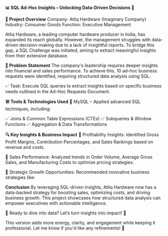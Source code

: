 **📊 SQL Ad-Hoc Insights – Unlocking Data-Driven Decisions 🚀**

**🔹 Project Overview**
Company: Atliq Hardware (Imaginary Company)
Industry: Consumer Goods
Function: Executive Management

Atliq Hardware, a leading computer hardware producer in India, has expanded its reach globally. However, the management struggles with data-driven decision-making due to a lack of insightful reports. To bridge this gap, a SQL Challenge was initiated, aiming to extract meaningful insights from their extensive database.

**🎯 Problem Statement**
The company's leadership requires deeper insights into financial and sales performance. To achieve this, 10 ad-hoc business requests were identified, requiring structured data analysis using SQL.

✅ Task: Execute SQL queries to extract insights based on specific business needs outlined in the Ad-Hoc Requests Document.


**🛠️ Tools & Technologies Used**
🚀 MySQL – Applied advanced SQL techniques, including:

✅ Joins & Common Table Expressions (CTEs)
✅ Subqueries & Window Functions
✅ Aggregation & Data Transformations


**🔍 Key Insights & Business Impact**
📌 Profitability Insights: Identified Gross Profit Margins, Contribution Percentages, and Sales Rankings based on revenue and costs.

📌 Sales Performance: Analyzed trends in Order Volume, Average Gross Sales, and Manufacturing Costs to optimize pricing strategies.

📌 Strategic Growth Opportunities: Recommended innovative business strategies like:


**Conclusion**
By leveraging SQL-driven insights, Atliq Hardware now has a data-backed strategy for boosting sales, optimizing costs, and driving business growth. This project showcases how structured data analysis can empower executives with actionable intelligence.

🔹 Ready to dive into data? Let’s turn insights into impact! 🚀

This version adds more energy, clarity, and engagement while keeping it professional. Let me know if you'd like any refinements! 🚀
